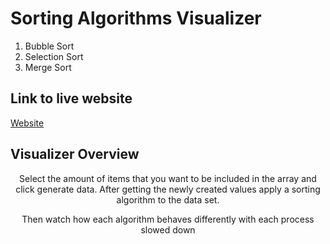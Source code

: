 # Sorting Algorithms Visualizer

1.  Bubble Sort
2.  Selection Sort
3.  Merge Sort

## Link to live website

[Website](https://sortalgorithms.netlify.app/)

## Visualizer Overview
<div style="text-align:center; width:100%;">
<p style="text-align:center;">Select the amount of items that you want to be included in the array and click generate data.
After getting the newly created values apply a sorting algorithm to the data set.</p>
<p style="text-align:center;">Then watch how each algorithm behaves differently with each process slowed down</p>
</div
